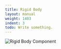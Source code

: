 ```yaml
---
title: Rigid Body
layout: manual
weight: 1403
indent: 3
todo: Write something.
---
```

![Rigid Body Component](rigidbody-component.png)